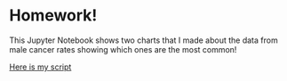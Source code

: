 # Homework!
This Jupyter Notebook shows two charts that I made about the data from male cancer rates showing which ones are the most common! 

[Here is my script](https://rwang08.github.io/firstjupyternotebook-2.html)
